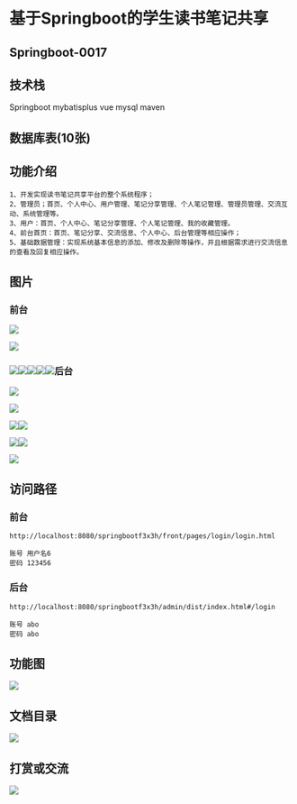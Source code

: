 # 基于Springboot的学生读书笔记共享

## Springboot-0017



## 技术栈

Springboot mybatisplus vue mysql maven



## 数据库表(10张)



## 功能介绍

```properties
1、开发实现读书笔记共享平台的整个系统程序； 
2、管理员；首页、个人中心、用户管理、笔记分享管理、个人笔记管理、管理员管理、交流互动、系统管理等。
3、用户：首页、个人中心、笔记分享管理、个人笔记管理、我的收藏管理。
4、前台首页：首页、笔记分享、交流信息、个人中心、后台管理等相应操作；
5、基础数据管理：实现系统基本信息的添加、修改及删除等操作，并且根据需求进行交流信息的查看及回复相应操作。
```



## 图片

### 前台

![](./images/1.jpg)

![](./images/2.jpg)





### ![](./images/3.jpg)![](./images/4.jpg)![](./images/5.jpg)![](./images/6.jpg)![](./images/7.jpg)后台

![](./images/8.jpg)

![](./images/9.jpg)

![](./images/10.jpg)![](./images/11.jpg)

![](./images/12.jpg)![](./images/13.jpg)

![](./images/14.jpg)

## 访问路径

### 前台

```properties
http://localhost:8080/springbootf3x3h/front/pages/login/login.html

账号 用户名6
密码 123456
```

### 后台

```properties
http://localhost:8080/springbootf3x3h/admin/dist/index.html#/login

账号 abo
密码 abo
```





## 功能图

![](./images/gn.png)



## 文档目录

![](./images/wd.jpg)



## 打赏或交流

![](./images/vx.jpg)








